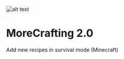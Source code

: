 ![alt text](http://image.noelshack.com/fichiers/2018/50/7/1544992329-morecrafting.png)
# MoreCrafting 2.0
Add new recipes in survival mode (Minecraft)
